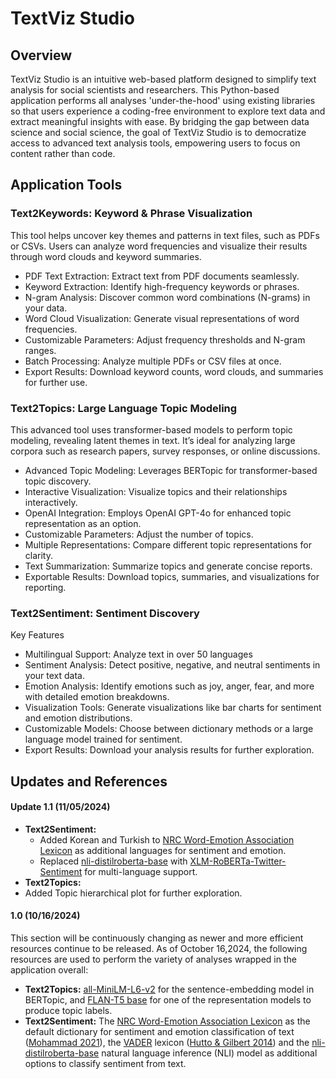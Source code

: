 # TextViz Studio

## Overview

TextViz Studio is an intuitive web-based platform designed to simplify text analysis for social scientists and researchers. This Python-based application performs all analyses 'under-the-hood' using existing libraries so that users experience a coding-free environment to explore text data and extract meaningful insights with ease. By bridging the gap between data science and social science, the goal of TextViz Studio is to democratize access to advanced text analysis tools, empowering users to focus on content rather than code.


## Application Tools

### Text2Keywords: Keyword & Phrase Visualization

This tool helps uncover key themes and patterns in text files, such as PDFs or CSVs. Users can analyze word frequencies and visualize their results through word clouds and keyword summaries.

- PDF Text Extraction: Extract text from PDF documents seamlessly.
- Keyword Extraction: Identify high-frequency keywords or phrases.
- N-gram Analysis: Discover common word combinations (N-grams) in your data.
- Word Cloud Visualization: Generate visual representations of word frequencies.
- Customizable Parameters: Adjust frequency thresholds and N-gram ranges.
- Batch Processing: Analyze multiple PDFs or CSV files at once.
- Export Results: Download keyword counts, word clouds, and summaries for further use.

### Text2Topics: Large Language Topic Modeling

This advanced tool uses transformer-based models to perform topic modeling, revealing latent themes in text. It’s ideal for analyzing large corpora such as research papers, survey responses, or online discussions.

- Advanced Topic Modeling: Leverages BERTopic for transformer-based topic discovery.
- Interactive Visualization: Visualize topics and their relationships interactively.
- OpenAI Integration: Employs OpenAI GPT-4o for enhanced topic representation as an option.
- Customizable Parameters: Adjust the number of topics.
- Multiple Representations: Compare different topic representations for clarity.
- Text Summarization: Summarize topics and generate concise reports.
- Exportable Results: Download topics, summaries, and visualizations for reporting.

### Text2Sentiment: Sentiment Discovery

Key Features

- Multilingual Support: Analyze text in over 50 languages
- Sentiment Analysis: Detect positive, negative, and neutral sentiments in your text data.
- Emotion Analysis: Identify emotions such as joy, anger, fear, and more with detailed emotion breakdowns.
- Visualization Tools: Generate visualizations like bar charts for sentiment and emotion distributions.
- Customizable Models: Choose between dictionary methods or a large language model trained for sentiment.
- Export Results: Download your analysis results for further exploration.


## Updates and References

#### Update 1.1 (11/05/2024)

- **Text2Sentiment:**
  - Added Korean and Turkish to [NRC Word-Emotion Association Lexicon](https://saifmohammad.com/WebPages/NRC-Emotion-Lexicon.htm) as additional languages for sentiment and emotion.
  - Replaced [nli-distilroberta-base](https://huggingface.co/cross-encoder/nli-distilroberta-base) with [XLM-RoBERTa-Twitter-Sentiment](https://huggingface.co/cardiffnlp/twitter-xlm-roberta-base-sentiment) for multi-language support.
-  **Text2Topics:**
  -  Added Topic hierarchical plot for further exploration.

#### 1.0 (10/16/2024)

This section will be continuously changing as newer and more efficient resources continue to be released. As of October 16,2024, the following resources are used to perform the variety of analyses wrapped in the application overall:
- **Text2Topics:** [all-MiniLM-L6-v2](https://huggingface.co/sentence-transformers/all-MiniLM-L6-v2) for the sentence-embedding model in BERTopic, and [FLAN-T5 base](https://huggingface.co/google/flan-t5-base) for one of the representation models to produce topic labels.
- **Text2Sentiment:** The [NRC Word-Emotion Association Lexicon](https://saifmohammad.com/WebPages/NRC-Emotion-Lexicon.htm) as the default dictionary for sentiment and emotion classification of text ([Mohammad 2021](https://arxiv.org/abs/2005.11882)), the [VADER](https://github.com/cjhutto/vaderSentiment) lexicon ([Hutto & Gilbert 2014](https://ojs.aaai.org/index.php/ICWSM/article/view/14550)) and the [nli-distilroberta-base](https://huggingface.co/cross-encoder/nli-distilroberta-base) natural language inference (NLI) model as additional options to classify sentiment from text.
